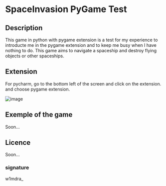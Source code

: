 # SpaceInvasion PyGame Test

## Description
This game in python with pygame extension is a test for my experience to introducte me in the pygame extension and to keep me busy when I have nothing to do.
This game aims to navigate a spaceship and destroy flying objects or other spaceships.

## Extension
For pycharm, go to the bottom left of the screen and click on the extension. and choose pygame extension.

![image](https://github.com/user-attachments/assets/f8788789-8586-4277-95a6-609186270d33)

## Exemple of the game
Soon...

## Licence
Soon...

### signature
w1mdra_

